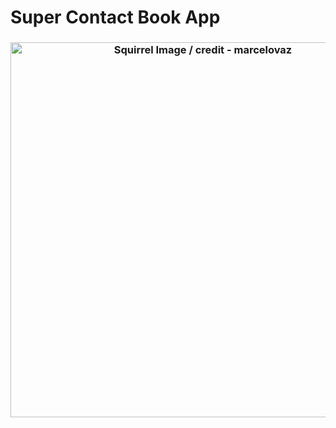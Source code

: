 
# Super Contact Book App 
<h3 align="center">
  <img src="https://images.unsplash.com/photo-1502669861643-3e6938d787eb?auto=format&fit=crop&w=1052&q=60&ixid=dW5zcGxhc2guY29tOzs7Ozs%3D" alt="Squirrel Image / credit - marcelovaz" width="600" />
</h3>
